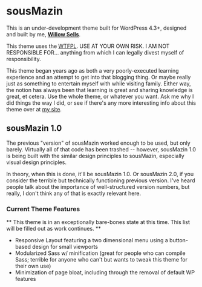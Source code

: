 sousMazin
=========

This is an under-development theme built for WordPress 4.3+, designed and built by me, [**Willow Sells**](http://willowsells.com).

This theme uses the [WTFPL](http://www.wtfpl.net/).
USE AT YOUR OWN RISK. I AM NOT RESPONSIBLE FOR... anything from which I can legally divest myself of responsibility.

This theme began years ago as both a very poorly-executed learning experience and an attempt to get into that blogging thing. Or maybe really just as something to entertain myself with while visiting family. Either way, the notion has always been that learning is great and sharing knowledge is great, et cetera. Use the whole theme, or whatever you want. Ask me why I did things the way I did, or see if there's any more interesting info about this theme over at [my site](http://willowsells.com).

sousMazin 1.0
-------------------------
The previous "version" of sousMazin worked enough to be used, but only barely. Virtually all of that code has been trashed -- however, sousMazin 1.0 is being built with the similar design principles to sousMazin, especially visual design principles.

In theory, when this is done, it'll be sousMazin 1.0. Or sousMazin 2.0, if you consider the terrible but technically functioning previous version. I've heard people talk about the importance of well-structured version numbers, but really, I don't think any of that is exactly relevant here.

### Current Theme Features

** This theme is in an exceptionally bare-bones state at this time. This list will be filled out as work continues. **

- Responsive Layout featuring a two dimensional menu using a button-based design for small viewports
- Modularized Sass w/ minification (great for people who can compile Sass; terrible for anyone who can't but wants to tweak this theme for their own use)
- Minimization of page bloat, including through the removal of default WP features
